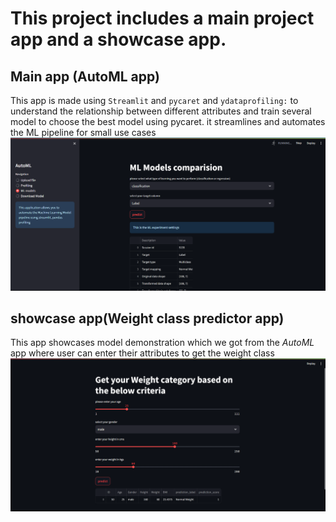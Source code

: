 # This project includes a main project app and a showcase app.

## Main app (AutoML app)
This app is made using `Streamlit` and `pycaret` and `ydataprofiling:` to understand the relationship between different attributes and train several model to choose the best model using pycaret.
it streamlines and automates the ML pipeline for small use cases 
![AutoML app](main.png)
## showcase app(Weight class predictor app)
This app showcases model demonstration which we got from the *AutoML* app where user can enter their attributes to get the weight class
![Weight class app](showcase.png)
